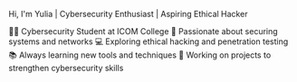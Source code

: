 Hi, I'm Yulia | Cybersecurity Enthusiast | Aspiring Ethical Hacker

👩‍🎓 Cybersecurity Student at ICOM College
🔐 Passionate about securing systems and networks
💻 Exploring ethical hacking and penetration testing
📚 Always learning new tools and techniques
🚀 Working on projects to strengthen cybersecurity skills
